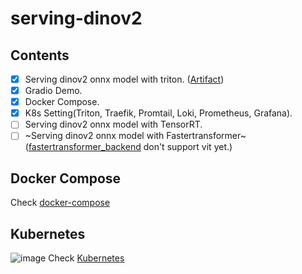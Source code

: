 # serving-dinov2

## Contents

- [x] Serving dinov2 onnx model with triton. ([Artifact](https://huggingface.co/RoundtTble/dinov2_vitl14_trt_a4000))
- [x] Gradio Demo.
- [x] Docker Compose.
- [x] K8s Setting(Triton, Traefik, Promtail, Loki, Prometheus, Grafana).
- [ ] Serving dinov2 onnx model with TensorRT.
- [ ] ~Serving dinov2 onnx model with Fastertransformer~([fastertransformer_backend](https://github.com/triton-inference-server/fastertransformer_backend) don't support vit yet.)

## Docker Compose

Check [docker-compose](docs/docker-compose.md)

## Kubernetes

![image](https://github.com/RRoundTable/serving-dinov2/assets/27891090/02d1e30b-b169-4d2e-bba0-8c9481397007)
Check [Kubernetes](docs/k8s.md)
